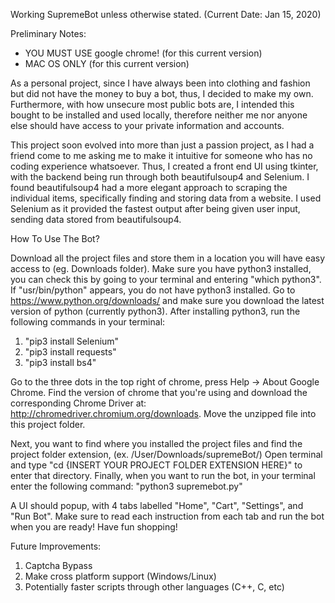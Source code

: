 Working SupremeBot unless otherwise stated. (Current Date: Jan 15, 2020)

Preliminary Notes:
- YOU MUST USE google chrome! (for this current version)
- MAC OS ONLY (for this current version)

As a personal project, since I have always been into clothing and fashion but did not have the money to buy a bot, thus, I decided to make my own. Furthermore, with how unsecure most public bots are, I intended this bought to be installed and used locally, therefore neither me nor anyone else should have access to your private information and accounts.

This project soon evolved into more than just a passion project, as I had a friend come to me asking me to make it intuitive for someone who has no coding experience whatsoever. Thus, I created a front end UI using tkinter, with the backend being run through both beautifulsoup4 and Selenium. I found beautifulsoup4 had a more elegant approach to scraping the individual items, specifically finding and storing data from a website. I used Selenium as it provided the fastest output after being given user input, sending data stored from beautifulsoup4.

How To Use The Bot?

Download all the project files and store them in a location you will have easy access to (eg. Downloads folder).
Make sure you have python3 installed, you can check this by going to your terminal and entering "which python3".
If "usr/bin/python" appears, you do not have python3 installed. Go to https://www.python.org/downloads/ and make sure you download the latest version of python (currently python3).
After installing python3, run the following commands in your terminal:
1) "pip3 install Selenium"
2) "pip3 install requests"
3) "pip3 install bs4"

Go to the three dots in the top right of chrome, press Help -> About Google Chrome. Find the version of chrome that you're using and download the corresponding Chrome Driver at: http://chromedriver.chromium.org/downloads. Move the unzipped file into this project folder.

Next, you want to find where you installed the project files and find the project folder extension, (ex. /User/Downloads/supremeBot/)
Open terminal and type "cd {INSERT YOUR PROJECT FOLDER EXTENSION HERE}" to enter that directory.
Finally, when you want to run the bot, in your terminal enter the following command: "python3 supremebot.py"

A UI should popup, with 4 tabs labelled "Home", "Cart", "Settings", and "Run Bot". Make sure to read each instruction from each tab and run the bot when you are ready! Have fun shopping!

Future Improvements:
1) Captcha Bypass
2) Make cross platform support (Windows/Linux)
3) Potentially faster scripts through other languages (C++, C, etc)

